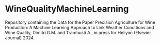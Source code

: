 # WineQualityMachineLearning
Repository containing the Data for the Paper Precision Agriculture for Wine Production: A Machine Learning Approach to Link Weather Conditions and Wine Quality, Dimitri G.M. and Trambusti A., in press for Heliyon (Elsevier Journal) 2024.

